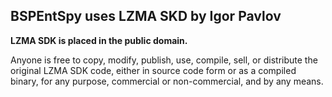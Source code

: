 ## BSPEntSpy uses LZMA SKD by Igor Pavlov
**LZMA SDK is placed in the public domain.**

Anyone is free to copy, modify, publish, use, compile, sell, or distribute the original LZMA SDK code, either in source code form or as a compiled binary, for any purpose, commercial or non-commercial, and by any means.

